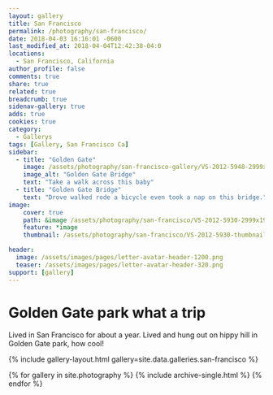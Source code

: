 ```yaml
---
layout: gallery
title: San Francisco
permalink: /photography/san-francisco/
date: 2018-04-03 16:16:01 -0600
last_modified_at: 2018-04-04T12:42:38-04:0
locations:
  - San Francisco, California
author_profile: false
comments: true
share: true
related: true
breadcrumb: true
sidenav-gallery: true
adds: true
cookies: true
category:
  - Gallerys
tags: [Gallery, San Francisco Ca] 
sidebar:
  - title: "Golden Gate"
    image: /assets/photography/san-francisco-gallery/VS-2012-5948-2999x1999.jpg
    image_alt: "Golden Gate Bridge"
    text: "Take a walk across this baby"
  - title: "Golden Gate Bridge"
    text: "Drove walked rode a bicycle even took a nap on this bridge."
image:
    cover: true
    path: &image /assets/photography/san-francisco/VS-2012-5930-2999x1999.jpg
    feature: *image
    thumbnail: /assets/photography/san-francisco/VS-2012-5930-thumbnail.jpg

header:
  image: /assets/images/pages/letter-avatar-header-1200.png
  teaser: /assets/images/pages/letter-avatar-header-320.png
support: [gallery]
---
```

# Golden Gate park what a trip

Lived in San Francisco for about a year. Lived and hung out on hippy hill in Golden Gate park, how cool!

{% include gallery-layout.html gallery=site.data.galleries.san-francisco %}

{% for gallery in site.photography %}
  {% include archive-single.html %}
{% endfor %}